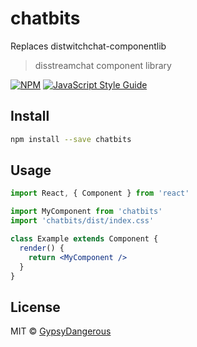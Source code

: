 # chatbits

Replaces distwitchchat-componentlib

> disstreamchat component library

[![NPM](https://img.shields.io/npm/v/chatbits.svg)](https://www.npmjs.com/package/chatbits) [![JavaScript Style Guide](https://img.shields.io/badge/code_style-standard-brightgreen.svg)](https://standardjs.com)

## Install

```bash
npm install --save chatbits
```

## Usage

```jsx
import React, { Component } from 'react'

import MyComponent from 'chatbits'
import 'chatbits/dist/index.css'

class Example extends Component {
  render() {
    return <MyComponent />
  }
}
```

## License

MIT © [GypsyDangerous](https://github.com/GypsyDangerous)
